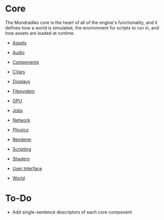 # Core

The Mondradiko core is the heart of all of the engine's functionality, and it
defines how a world is simulated, the environment for scripts to run in, and
how assets are loaded at runtime.

- [Assets](/core/assets/)

- [Audio](/core/audio/)

- [Components](/core/components/)

- [CVars](/core/cvars/)

- [Displays](/core/displays/)

- [Filesystem](/core/filesystem/)

- [GPU](/core/gpu/)

- [Jobs](/core/jobs/)

- [Network](/core/network/)

- [Physics](/core/physics/)

- [Renderer](/core/renderer/)

- [Scripting](/core/scripting/)

- [Shaders](/core/shaders/)

- [User Interface](/core/ui/)

- [World](/core/world/)

# To-Do

- Add single-sentence descriptors of each core component
